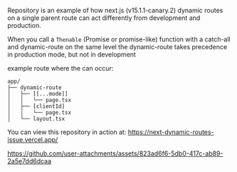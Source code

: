 Repository is an example of how next.js (v15.1.1-canary.2) dynamic routes on a single parent route can act differently from development and production.

When you call a `Thenable` (Promise or promise-like) function with a catch-all and dynamic-route on the same level the dynamic-route takes precedence in production mode, but not in development

example route where the can occur:
```text
app/
├── dynamic-route
│   ├── [[...mode]]
│   │   └── page.tsx
│   ├── [clientId]
│   │   └── page.tsx
│   └── layout.tsx
```

You can view this repository in action at: https://next-dynamic-routes-issue.vercel.app/

https://github.com/user-attachments/assets/823ad6f6-5db0-417c-ab89-2a5e7dd6dcaa


